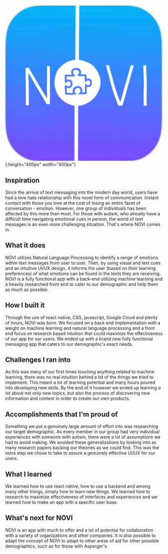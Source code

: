 ![Novi Logo](icon.jpg){:height="400px" width="400px"}
## Inspiration
Since the arrival of text messaging into the modern day world, users have had a love hate relationship with this novel form of communication. Instant contact with those you love at the cost of losing an entire facet of conversation - emotion. However, one group of individuals has been affected by this more than most. For those with autism, who already have a difficult time navigating emotional cues in person, the world of text messages is an even more challenging situation. That's where NOVI comes in. 

## What it does
NOVI utilizes Natural Language Processing to identify a range of emotions within text messages from user to user. Then, by using visual and text cues and an intuitive UI/UX design, it informs the user (based on their learning preferences) of what emotions can be found in the texts they are receiving. NOVI is a fully functional app with a back-end utilizing machine learning and a heavily researched front end to cater to our demographic and help them as much as possible. 

## How I built it
Through the use of react native, CSS, javascript, Google Cloud and plenty of hours, NOVI was born. We focused on a back end implementation with a weight on machine learning and natural language processing and a front end focus on research based intuition that could maximize the effectiveness of our app for our users. We ended up with a brand new fully functional messaging app that caters to our demographic's exact needs.

## Challenges I ran into
As this was many of our first times touching anything related to machine learning, there was no real intuition behind a lot of the things we tried to implement. This meant a lot of learning potential and many hours poured into developing new skills. By the end of it however we ended up learning a lot about not only new topics, but also the process of discovering new information and content in order to create our own products.

## Accomplishments that I'm proud of
Something we put a genuinely large amount of effort into was researching our target demographic. As every member in our group had very individual experiences with someone with autism, there were a lot of assumptions we had to avoid making. We avoided these generalizations by looking into as many research papers backing our theories as we could find. This was the extra step we chose to take to assure a genuinely effective UI/UX for our users. 

## What I learned
We learned how to use react native, how to use a backend and among many other things, simply how to learn new things. We learned how to research to maximize effectiveness of interfaces and experiences and we learned how to make an app with a specific user base. 

## What's next for NOVI 
NOVI is an app with much to offer and a lot of potential for collaboration with a variety of organizations and other companies. It is also possible to adapt the concept of NOVI to adapt to other areas of aid for other possible demographics, such as for those with Asperger's.

